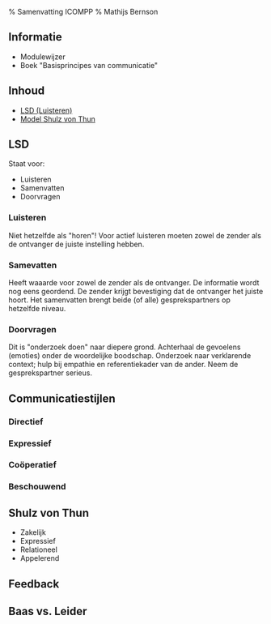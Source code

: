 % Samenvatting ICOMPP
% Mathijs Bernson

## Informatie

* Modulewijzer
* Boek "Basisprincipes van communicatie"

## Inhoud

* [LSD (Luisteren)](#lsd)
* [Model Shulz von Thun](#shulz-von-thun)

## LSD

Staat voor:

* Luisteren
* Samenvatten
* Doorvragen

### Luisteren

Niet hetzelfde als "horen"! Voor actief luisteren moeten zowel de zender als de ontvanger de juiste instelling hebben.

### Samevatten

Heeft waaarde voor zowel de zender als de ontvanger. De informatie wordt nog eens geordend.
De zender krijgt bevestiging dat de ontvanger het juiste hoort. Het samenvatten brengt beide (of alle) gesprekspartners op hetzelfde niveau.

### Doorvragen

Dit is "onderzoek doen" naar diepere grond. Achterhaal de gevoelens (emoties) onder de woordelijke boodschap. Onderzoek naar verklarende context; hulp bij empathie en referentiekader van de ander.
Neem de gesprekspartner serieus.

## Communicatiestijlen

### Directief

### Expressief

### Coöperatief

### Beschouwend

## Shulz von Thun

* Zakelijk
* Expressief
* Relationeel
* Appelerend

## Feedback

## Baas vs. Leider